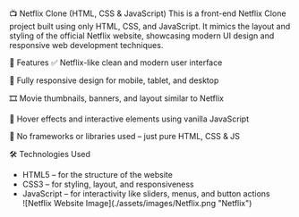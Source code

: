 📺 Netflix Clone (HTML, CSS & JavaScript)
This is a front-end Netflix Clone project built using only HTML, CSS, and JavaScript. It mimics the layout and styling of the official Netflix website, showcasing modern UI design and responsive web development techniques.

🚀 Features
✅ Netflix-like clean and modern user interface

📱 Fully responsive design for mobile, tablet, and desktop

🎞️ Movie thumbnails, banners, and layout similar to Netflix

🎨 Hover effects and interactive elements using vanilla JavaScript

🧩 No frameworks or libraries used – just pure HTML, CSS & JS

🛠️ Technologies Used
<ul>
<li>HTML5 – for the structure of the website</li>
<li>CSS3 – for styling, layout, and responsiveness</li>
<li>JavaScript – for interactivity like sliders, menus, and button actions</li
</ul>
![Netflix Website Image](./assets/images/Netflix.png "Netflix")

